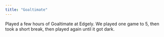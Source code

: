 ```yaml
---
title: "Goaltimate"
---
```


Played a few hours of Goaltimate at Edgely. We played one game to 5, then took a short break, then played again until it got dark. 
